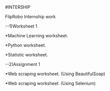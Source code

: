 #INTERSHIP

FlipRobo Internship work

--1)Worksheet 1

*Machine Learning worksheet.

*Python worksheet.

*Statistic worksheet.

--2)Assignment 1

*Web scraping worksheet. (Using BeautifulSoap)

*Web scraping worksheet. (Using Selenium)
